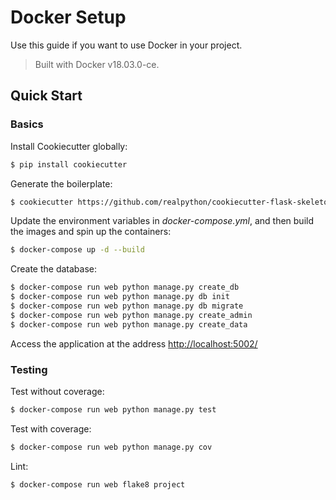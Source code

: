 # Docker Setup

Use this guide if you want to use Docker in your project.

> Built with Docker v18.03.0-ce.

## Quick Start

### Basics

Install Cookiecutter globally:

```sh
$ pip install cookiecutter
```

Generate the boilerplate:

```sh
$ cookiecutter https://github.com/realpython/cookiecutter-flask-skeleton.git
```

Update the environment variables in *docker-compose.yml*, and then build the images and spin up the containers:

```sh
$ docker-compose up -d --build
```

Create the database:

```sh
$ docker-compose run web python manage.py create_db
$ docker-compose run web python manage.py db init
$ docker-compose run web python manage.py db migrate
$ docker-compose run web python manage.py create_admin
$ docker-compose run web python manage.py create_data
```

Access the application at the address [http://localhost:5002/](http://localhost:5002/)

### Testing

Test without coverage:

```sh
$ docker-compose run web python manage.py test
```

Test with coverage:

```sh
$ docker-compose run web python manage.py cov
```

Lint:

```sh
$ docker-compose run web flake8 project
```
